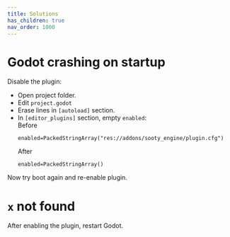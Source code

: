 ```yaml
---
title: Solutions
has_children: true
nav_order: 1000
---
```


# Godot crashing on startup
Disable the plugin:
- Open project folder.
- Edit `project.godot`
- Erase lines in `[autoload]` section.
- In `[editor_plugins]` section, empty `enabled`:<br>
    Before
    ```
    enabled=PackedStringArray("res://addons/sooty_engine/plugin.cfg")
    ```
    After
    ```
    enabled=PackedStringArray()
    ```
Now try boot again and re-enable plugin.

# `x` not found
After enabling the plugin, restart Godot.
